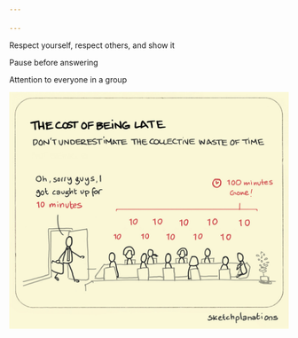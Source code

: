 ```yaml
---

---
```


Respect yourself, respect others, and show it

Pause before answering

Attention to everyone in a group

![](/assets/static/img/cost-of-tardiness.jpeg)
